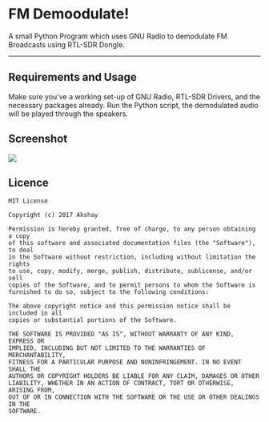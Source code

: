 ﻿FM Demoodulate!
===================


A small Python Program which uses GNU Radio to demodulate FM Broadcasts using RTL-SDR Dongle.

----------
Requirements and Usage
-------------

Make sure you've a working set-up of GNU Radio, RTL-SDR Drivers, and the necessary packages already. Run the Python script, the demodulated audio will be played through the speakers.

Screenshot
-------------
![](https://s1.postimg.org/94bxiezpvz/FM.grc.png)

Licence 
------

    MIT License
    
    Copyright (c) 2017 Akshay
    
    Permission is hereby granted, free of charge, to any person obtaining a copy
    of this software and associated documentation files (the "Software"), to deal
    in the Software without restriction, including without limitation the rights
    to use, copy, modify, merge, publish, distribute, sublicense, and/or sell
    copies of the Software, and to permit persons to whom the Software is
    furnished to do so, subject to the following conditions:
    
    The above copyright notice and this permission notice shall be included in all
    copies or substantial portions of the Software.
    
    THE SOFTWARE IS PROVIDED "AS IS", WITHOUT WARRANTY OF ANY KIND, EXPRESS OR
    IMPLIED, INCLUDING BUT NOT LIMITED TO THE WARRANTIES OF MERCHANTABILITY,
    FITNESS FOR A PARTICULAR PURPOSE AND NONINFRINGEMENT. IN NO EVENT SHALL THE
    AUTHORS OR COPYRIGHT HOLDERS BE LIABLE FOR ANY CLAIM, DAMAGES OR OTHER
    LIABILITY, WHETHER IN AN ACTION OF CONTRACT, TORT OR OTHERWISE, ARISING FROM,
    OUT OF OR IN CONNECTION WITH THE SOFTWARE OR THE USE OR OTHER DEALINGS IN THE
    SOFTWARE.
